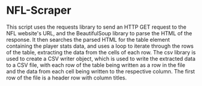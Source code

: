 # NFL-Scraper

This script uses the requests library to send an HTTP GET request to the NFL website's URL, and the BeautifulSoup library to parse the HTML of the response. It then searches the parsed HTML for the table element containing the player stats data, and uses a loop to iterate through the rows of the table, extracting the data from the cells of each row. The csv library is used to create a CSV writer object, which is used to write the extracted data to a CSV file, with each row of the table being written as a row in the file and the data from each cell being written to the respective column. The first row of the file is a header row with column titles.


